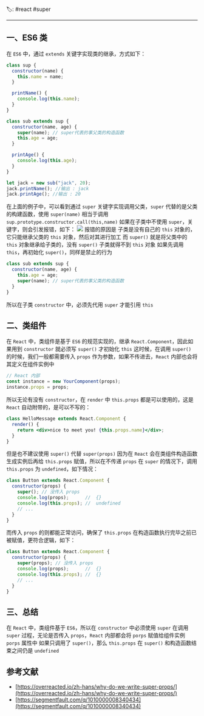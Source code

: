 🏷: #react #super 
***
## 一、ES6 类
在 `ES6` 中，通过 `extends` 关键字实现类的继承，方式如下：
```javascript
class sup {
  constructor(name) {
    this.name = name;
  }

  printName() {
    console.log(this.name);
  }
}

class sub extends sup {
  constructor(name, age) {
    super(name); // super代表的事父类的构造函数
    this.age = age;
  }

  printAge() {
    console.log(this.age);
  }
}

let jack = new sub("jack", 20);
jack.printName(); //输出 : jack
jack.printAge(); //输出 : 20
```
在上面的例子中，可以看到通过 `super` 关键字实现调用父类，`super` 代替的是父类的构建函数，使用 `super(name)` 相当于调用 `sup.prototype.constructor.call(this,name)`
如果在子类中不使用 `super`，关键字，则会引发报错，如下：
![](https://static.vue-js.com/6ab40190-d71c-11eb-85f6-6fac77c0c9b3.png)
报错的原因是 子类是没有自己的 `this` 对象的，它只能继承父类的 `this` 对象，然后对其进行加工
而 `super()` 就是将父类中的 `this` 对象继承给子类的，没有 `super()` 子类就得不到 `this` 对象
如果先调用 `this`，再初始化 `super()`，同样是禁止的行为
```javascript
class sub extends sup {
  constructor(name, age) {
    this.age = age;
    super(name); // super代表的事父类的构造函数
  }
}
```
所以在子类 `constructor` 中，必须先代用 `super` 才能引用 `this`
## 二、类组件
在 `React` 中，类组件是基于 `ES6` 的规范实现的，继承 `React.Component`，因此如果用到 `constructor` 就必须写 `super()` 才初始化 `this`
这时候，在调用 `super()` 的时候，我们一般都需要传入 `props` 作为参数，如果不传进去，`React` 内部也会将其定义在组件实例中
```javascript
// React 内部
const instance = new YourComponent(props);
instance.props = props;
```
所以无论有没有 `constructor`，在 `render` 中 `this.props` 都是可以使用的，这是 `React` 自动附带的，是可以不写的：
```jsx
class HelloMessage extends React.Component {
  render() {
    return <div>nice to meet you! {this.props.name}</div>;
  }
}
```
但是也不建议使用 `super()` 代替 `super(props)`
因为在 `React` 会在类组件构造函数生成实例后再给 `this.props` 赋值，所以在不传递 `props` 在 `super` 的情况下，调用 `this.props` 为 `undefined`，如下情况：
```jsx
class Button extends React.Component {
  constructor(props) {
    super(); // 没传入 props
    console.log(props);      //  {}
    console.log(this.props); //  undefined
    // ...
  }
}
```
而传入 `props` 的则都能正常访问，确保了 `this.props` 在构造函数执行完毕之前已被赋值，更符合逻辑，如下：
```jsx
class Button extends React.Component {
  constructor(props) {
    super(props); // 没传入 props
    console.log(props);      //  {}
    console.log(this.props); //  {}
    // ...
  }
}
```
## 三、总结
在 `React` 中，类组件基于 `ES6`，所以在 `constructor` 中必须使用 `super`
在调用 `super` 过程，无论是否传入 `props`，`React` 内部都会将 `porps` 赋值给组件实例 `porps` 属性中
如果只调用了 `super()`，那么 `this.props` 在 `super()` 和构造函数结束之间仍是 `undefined`
## 参考文献
- [https://overreacted.io/zh-hans/why-do-we-write-super-props/](https://overreacted.io/zh-hans/why-do-we-write-super-props/)
- [https://segmentfault.com/q/1010000008340434](https://segmentfault.com/q/1010000008340434)
